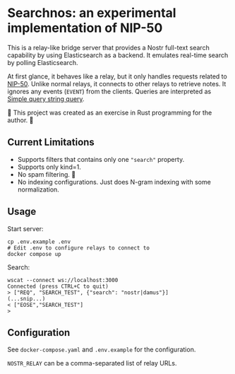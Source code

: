 # Searchnos: an experimental implementation of NIP-50

This is a relay-like bridge server that provides a Nostr full-text search capability by using Elasticsearch as a backend. It emulates real-time search by polling Elasticsearch.

At first glance, it behaves like a relay, but it only handles requests related to [NIP-50](https://github.com/nostr-protocol/nips/blob/master/50.md). Unlike normal relays, it connects to other relays to retrieve notes. It ignores any events (`EVENT`) from the clients. Queries are interpreted as [Simple query string query](https://www.elastic.co/guide/en/elasticsearch/reference/current/query-dsl-simple-query-string-query.html).

👻 This project was created as an exercise in Rust programming for the author. 👻

## Current Limitations

* Supports filters that contains only one `"search"` property.
* Supports only kind=1.
* No spam filtering. 🙁
* No indexing configurations. Just does N-gram indexing with some normalization.

## Usage

Start server:

    cp .env.example .env
    # Edit .env to configure relays to connect to
    docker compose up

Search:

    wscat --connect ws://localhost:3000
    Connected (press CTRL+C to quit)
    > ["REQ", "SEARCH_TEST", {"search": "nostr|damus"}]
    (...snip...)
    < ["EOSE","SEARCH_TEST"]
    >

## Configuration

See `docker-compose.yaml` and `.env.example` for the configuration.

`NOSTR_RELAY` can be a comma-separated list of relay URLs.
